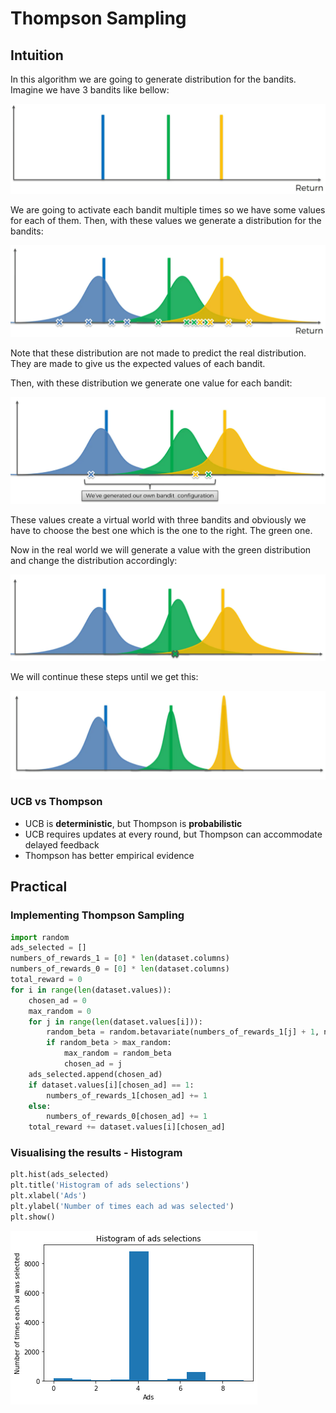 # Thompson Sampling

## Intuition

In this algorithm we are going to generate distribution for the bandits. Imagine we have 3 bandits like bellow:

![chart](chart-min.PNG)

We are going to activate each bandit multiple times so we have some values for each of them. Then, with these values we generate a distribution for the bandits:

![chart2](chart2-min.PNG)

Note that these distribution are not made to predict the real distribution. They are made to give us the expected values of each bandit.

Then, with these distribution we generate one value for each bandit:

![chart3](chart3-min.PNG)

These values create a virtual world with three bandits and obviously we have to choose the best one which is the one to the right. The green one.

Now in the real world we will generate a value with the green distribution and change the distribution accordingly:

![chart4](chart4-min.PNG)

We will continue these steps until we get this:

![chart5](chart5-min.PNG)

### UCB vs Thompson

* UCB is **deterministic**, but Thompson is **probabilistic**
* UCB requires updates at every round, but Thompson can accommodate delayed feedback
* Thompson has better empirical evidence

## Practical

### Implementing Thompson Sampling

```python
import random
ads_selected = []
numbers_of_rewards_1 = [0] * len(dataset.columns)
numbers_of_rewards_0 = [0] * len(dataset.columns)
total_reward = 0
for i in range(len(dataset.values)):
    chosen_ad = 0
    max_random = 0
    for j in range(len(dataset.values[i])):
        random_beta = random.betavariate(numbers_of_rewards_1[j] + 1, numbers_of_rewards_0[j] + 1)
        if random_beta > max_random:
            max_random = random_beta
            chosen_ad = j
    ads_selected.append(chosen_ad)
    if dataset.values[i][chosen_ad] == 1:
        numbers_of_rewards_1[chosen_ad] += 1
    else:
        numbers_of_rewards_0[chosen_ad] += 1
    total_reward += dataset.values[i][chosen_ad]
```

### Visualising the results - Histogram

```python
plt.hist(ads_selected)
plt.title('Histogram of ads selections')
plt.xlabel('Ads')
plt.ylabel('Number of times each ad was selected')
plt.show()
```

![result-vis](result-vis.png)
